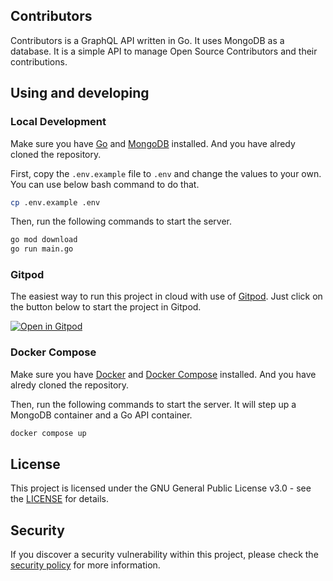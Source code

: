 ## Contributors

Contributors is a GraphQL API written in Go. It uses MongoDB as a database. It is a simple API to manage Open Source Contributors and their contributions.

## Using and developing

### Local Development

Make sure you have [Go](https://golang.org/) and [MongoDB](https://www.mongodb.com/) installed. And you have alredy cloned the repository.

First, copy the `.env.example` file to `.env` and change the values to your own. You can use below bash command to do that.

```bash
cp .env.example .env
```

Then, run the following commands to start the server.

```bash
go mod download
go run main.go
```

### Gitpod

The easiest way to run this project in cloud with use of [Gitpod](https://www.gitpod.io/). Just click on the button below to start the project in Gitpod.

[![Open in Gitpod](https://gitpod.io/button/open-in-gitpod.svg)](https://gitpod.io/#github.com/pradumnasaraf/Contributors)

### Docker Compose

Make sure you have [Docker](https://www.docker.com/) and [Docker Compose](https://docs.docker.com/compose/) installed. And you have alredy cloned the repository.

Then, run the following commands to start the server. It will step up a MongoDB container and a Go API container.

```bash
docker compose up
```

## License

This project is licensed under the GNU General Public License v3.0 - see the [LICENSE](LICENSE) for details.

## Security

If you discover a security vulnerability within this project, please check the [security policy](SECURITY.md) for more information.
